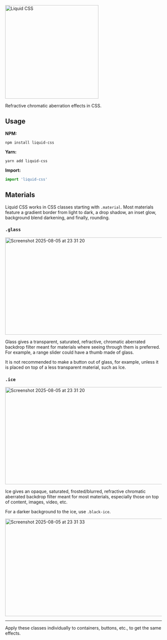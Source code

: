 <picture>
  <source media="(prefers-color-scheme: dark)" srcset="https://github.com/user-attachments/assets/ad34a1de-068f-41ea-87f6-f32a0d441cf2"/>
  <source media="(prefers-color-scheme: light)" srcset="https://github.com/user-attachments/assets/34a7109d-6201-4f22-a5da-7fb535fb51ee"/>
  <img alt="Liquid CSS" src="https://github.com/user-attachments/assets/34a7109d-6201-4f22-a5da-7fb535fb51ee" width="300"/>
</picture>

Refractive chromatic aberration effects in CSS.

## Usage

**NPM:**

```console
npm install liquid-css
```

**Yarn:**

```console
yarn add liquid-css
```

**Import:**

```javascript
import 'liquid-css'
```

## Materials

Liquid CSS works in CSS classes starting with `.material`. Most materials feature a gradient border from light to dark, a drop shadow, an inset glow, background blend darkening, and finally, rounding.

### `.glass`

<img width="804" height="312" alt="Screenshot 2025-08-05 at 23 31 20" src="https://github.com/user-attachments/assets/66df6d3c-2d31-47c9-9129-1ad438c2ae0d" />

Glass gives a transparent, saturated, refractive, chromatic aberrated backdrop filter meant for materials where seeing through them is preferred. For example, a range slider could have a thumb made of glass.

It is not recommended to make a button out of glass, for example, unless it is placed on top of a less transparent material, such as Ice.

### `.ice`

<img width="804" height="312" alt="Screenshot 2025-08-05 at 23 31 20" src="https://github.com/user-attachments/assets/d0ba1964-7e49-4c1b-995e-734783a245c3" />

Ice gives an opaque, saturated, frosted/blurred, refractive chromatic aberrated backdrop filter meant for most materials, especially those on top of content, images, video, etc.

For a darker background to the ice, use `.black-ice`.

<img width="806" height="313" alt="Screenshot 2025-08-05 at 23 31 33" src="https://github.com/user-attachments/assets/5c3aafde-7586-45e3-8256-d3f2b162e947" />

---

Apply these classes individually to containers, buttons, etc., to get the same effects.






